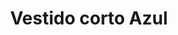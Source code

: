 ---
id: vestido-corto-azul
title: Vestido corto Azul 
regularPrice: 65.30
price: 65.30
image: 
- vestido-corto-azul-1.webp
- vestido-corto-azul-2.webp
description: Vestido corto con manga bombacha y elástico en cintura.
material: Algodón 
sizes: 
- s
- m
- l
creationDate: "2025/02/01"
isSale: true
isStock: true
startDate: "2025-03-14"
endDate: "2025-03-23"
---